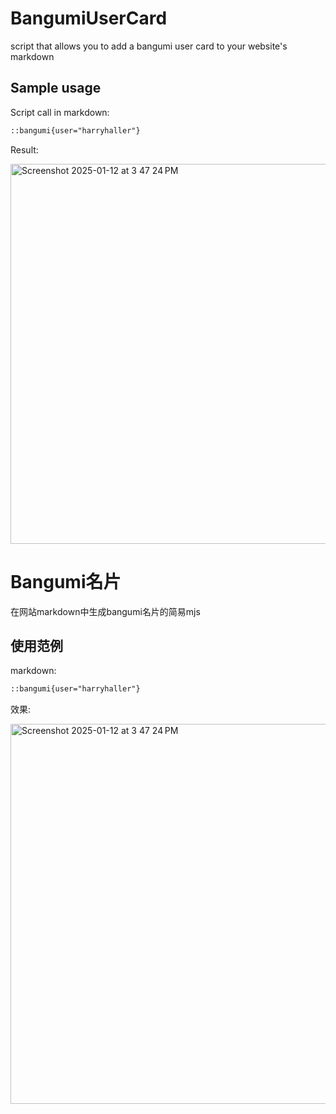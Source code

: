 # BangumiUserCard

script that allows you to add a bangumi user card to your website's markdown

## Sample usage

Script call in markdown:

```markdown
::bangumi{user="harryhaller"}
```

Result:

<img width="608" alt="Screenshot 2025-01-12 at 3 47 24 PM" src="https://github.com/user-attachments/assets/7ad8e6ba-1bef-4727-8148-4565c98dabb1" />

# Bangumi名片

在网站markdown中生成bangumi名片的简易mjs

## 使用范例

markdown:

```markdown
::bangumi{user="harryhaller"}
```

效果:

<img width="608" alt="Screenshot 2025-01-12 at 3 47 24 PM" src="https://github.com/user-attachments/assets/7ad8e6ba-1bef-4727-8148-4565c98dabb1" />
